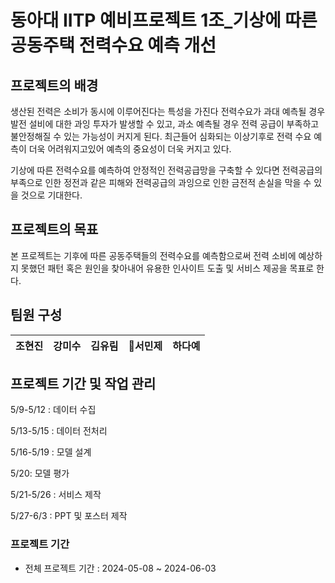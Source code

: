 # 동아대 IITP 예비프로젝트 1조_기상에 따른 공동주택 전력수요 예측 개선 

## 프로젝트의 배경
 생산된 전력은 소비가 동시에 이루어진다는 특성을 가진다 전력수요가 과대 예측될 경우 발전 설비에 대한 과잉 투자가 발생할 수 있고, 과소 예측될 경우 전력 공급이 부족하고 불안정해질 수 있는 가능성이 커지게 된다. 
 최근들어 심화되는 이상기후로 전력 수요 예측이 더욱 어려워지고있어 예측의 중요성이 더욱 커지고 있다.

 기상에 따른 전력수요를 예측하여 안정적인 전력공급망을 구축할 수 있다면 전력공급의 부족으로 인한 정전과 같은 피해와 전력공급의 과잉으로 인한 금전적 손실을 막을 수 있을 것으로 기대한다.

## 프로젝트의 목표
 본 프로젝트는 기후에 따른 공동주택들의 전력수요를 예측함으로써 전력 소비에 예상하지 못했던 패턴 혹은 원인을 찾아내어 유용한 인사이트 도출 및 서비스 제공을 목표로 한다.
 
## 팀원 구성
| **조현진** | **강미수** | **김유림** | **서민제** | **하다예** |
| :------: |  :------: | :------: | :------: | :------: | 
</div>

## 프로젝트 기간 및 작업 관리
5/9-5/12 : 데이터 수집

5/13-5/15 : 데이터 전처리

5/16-5/19 : 모델 설계

5/20: 모델 평가

5/21-5/26 : 서비스 제작

5/27-6/3 : PPT 및 포스터 제작

### 프로젝트 기간

- 전체 프로젝트 기간 : 2024-05-08 ~ 2024-06-03

<br>
